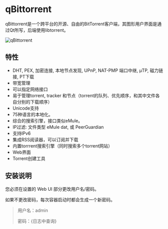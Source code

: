 # qBittorrent

qBittorrent是一个跨平台的开源、自由的BitTorrent客户端，其图形用户界面是通过Qt所写，后端使用libtorrent。

![qBittorrent](https://upload.wikimedia.org/wikipedia/commons/c/cc/QBittorrent_v4.6.4_on_Windows_10_screenshot_%28CN%29.jpg)

## 特性

+ DHT, PEX, 加密连接, 本地节点发现, UPnP, NAT-PMP 端口中继, µTP, 磁力链接, PT下载
+ 带宽管理
+ 可以指定网络接口
+ 易于管理torrent, tracker 和节点（torrent的队列、优先顺序，和其中文件各自分别的下载顺序）
+ Unicode支持
+ 75种语言的本地化。
+ 综合的搜索引擎，接口类似eMule。
+ IP过滤: 文件类型 eMule dat, 或 PeerGuardian
+ 支持IPv6
+ 集成RSS阅读器，可以订阅并下载
+ 内置torrrent搜索引擎（同时搜索多个torrent网站）
+ Web界面
+ Torrent创建工具

## 安装说明

您必须在设置的 Web UI 部分更改用户名/密码。

如果不更改密码，每次容器启动时都会生成一个新密码。

> 用户名：admin
> 
> 密码：{日志中查询}
